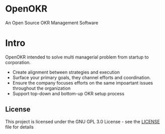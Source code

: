 # OpenOKR
An Open Source OKR Management Software
# Intro
OpenOKR intended to solve multi managerial problem from startup to corporation.
* Create alignment between strategies and execution
* Surface your primary goals, they channel efforts and coordination.
* Ensure the company focuses efforts on the same impoartant issues throughout the organization
* Support top-down and bottom-up OKR setup process

## License

This project is licensed under the GNU GPL 3.0 License - see the [LICENSE](LICENSE) file for details
